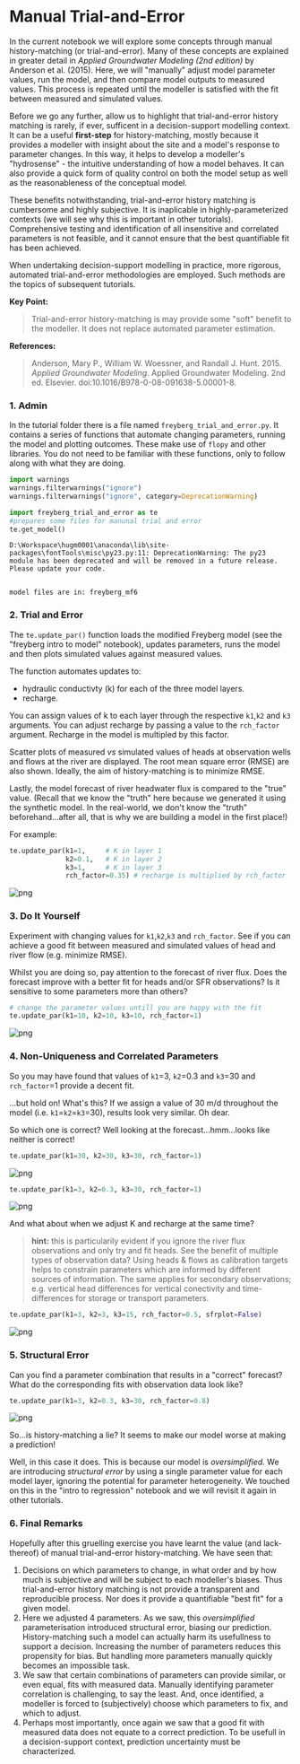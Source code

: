 # Manual Trial-and-Error

In the current notebook we will explore some concepts through manual history-matching (or trial-and-error). Many of these concepts are explained in greater detail in *Applied Groundwater Modeling (2nd edition)* by Anderson et al. (2015). Here, we will "manually" adjust model parameter values, run the model, and then compare model outputs to measured values. This process is repeated until the modeller is satisfied with the fit between measured and simulated values.

Before we go any further, allow us to highlight that trial-and-error history matching is rarely, if ever, sufficent in a decision-support modelling context. It can be a useful **first-step** for history-matching, mostly because it provides a modeller with insight about the site and a model's response to parameter changes. In this way, it helps to develop a modeller's "hydrosense" - the intuitive understanding of how a model behaves. It can also provide a quick form of quality control on both the model setup as well as the reasonableness of the conceptual model.

These benefits notwithstanding, trial-and-error history matching is cumbersome and highly subjective. It is inaplicable in highly-parameterized contexts (we will see why this is important in other tutorials). Comprehensive testing and identification of all insensitive and correlated parameters is not feasible, and it cannot ensure that the best quantifiable fit has been achieved. 

When undertaking decision-support modelling in practice, more rigorous, automated trial-and-error methodologies are employed. Such methods are the topics of subsequent tutorials.

**Key Point:** 
>Trial-and-error history-matching is may provide some "soft" benefit to the modeller. It does not replace automated parameter estimation.

**References:**

>Anderson, Mary P., William W. Woessner, and Randall J. Hunt. 2015. *Applied Groundwater Modeling*. Applied Groundwater Modeling. 2nd ed. Elsevier. doi:10.1016/B978-0-08-091638-5.00001-8.




### 1. Admin

In the tutorial folder there is a file named `freyberg_trial_and_error.py`. It contains a series of functions that automate changing parameters, running the model and plotting outcomes. These make use of `flopy` and other libraries. You do not need to be familiar with these functions, only to follow along with what they are doing.


```python
import warnings
warnings.filterwarnings("ignore")
warnings.filterwarnings("ignore", category=DeprecationWarning) 

import freyberg_trial_and_error as te
#prepares some files for manunal trial and error
te.get_model()
```

    D:\Workspace\hugm0001\anaconda\lib\site-packages\fontTools\misc\py23.py:11: DeprecationWarning: The py23 module has been deprecated and will be removed in a future release. Please update your code.
    

    model files are in: freyberg_mf6
    

### 2. Trial and Error

The `te.update_par()` function loads the modified Freyberg model (see the "freyberg intro to model" notebook), updates parameters, runs the model and then plots simulated values against measured values.

The function automates updates to:

- hydraulic conductivty (k) for each of the three model layers.
- recharge. 

You can assign values of k to each layer through the respective `k1`,`k2` and `k3` arguments. You can adjust recharge by passing a value to the `rch_factor` argument. Recharge in the model is multipled by this factor. 

Scatter plots of measured *vs* simulated values of heads at observation wells and flows at the river are displayed. The root mean square error (RMSE) are also shown. Ideally, the aim of history-matching is to minimize RMSE.

Lastly, the model forecast of river headwater flux is compared to the "true" value. (Recall that we know the "truth" here because we generated it using the synthetic model. In the real-world, we don't know the "truth" beforehand...after all, that is why we are building a model in the first place!) 

For example:


```python
te.update_par(k1=1,     # K in layer 1
              k2=0.1,   # K in layer 2
              k3=1,     # K in layer 3
              rch_factor=0.35) # recharge is multiplied by rch_factor
```


    
![png](freyberg_trial_and_error_files/freyberg_trial_and_error_4_0.png)
    


### 3. Do It Yourself

Experiment with changing values for `k1`,`k2`,`k3` and `rch_factor`. See if you can achieve a good fit between measured and simulated values of head and river flow (e.g. minimize RMSE). 

Whilst you are doing so, pay attention to the forecast of river flux. Does the forecast improve with a better fit for heads and/or SFR observations? Is it sensitive to some parameters more than others? 


```python
# change the parameter values untill you are happy with the fit
te.update_par(k1=10, k2=10, k3=10, rch_factor=1)
```


    
![png](freyberg_trial_and_error_files/freyberg_trial_and_error_6_0.png)
    


### 4. Non-Uniqueness and Correlated Parameters

So you may have found that values of `k1`=3, `k2`=0.3 and `k3`=30 and `rch_factor`=1 provide a decent fit.

...but hold on! What's this? If we assign a value of 30 m/d throughout the model (i.e. `k1`=`k2`=`k3`=30), results look very similar. Oh dear.

So which one is correct? Well looking at the forecast...hmm...looks like neither is correct! 


```python
te.update_par(k1=30, k2=30, k3=30, rch_factor=1)
```


    
![png](freyberg_trial_and_error_files/freyberg_trial_and_error_8_0.png)
    



```python
te.update_par(k1=3, k2=0.3, k3=30, rch_factor=1)
```


    
![png](freyberg_trial_and_error_files/freyberg_trial_and_error_9_0.png)
    


And what about when we adjust K and recharge at the same time? 

> **hint:** this is particularily evident if you ignore the river flux observations and only try and fit heads. See the benefit of multiple types of observation data? Using heads & flows as calibration targets helps to constrain parameters which are informed by different sources of information. The same applies for secondary observations; e.g. vertical head differences for vertical conectivity and time-differences for storage or transport parameters.


```python
te.update_par(k1=3, k2=3, k3=15, rch_factor=0.5, sfrplot=False)
```


    
![png](freyberg_trial_and_error_files/freyberg_trial_and_error_11_0.png)
    


### 5. Structural Error

Can you find a parameter combination that results in a "correct" forecast? What do the corresponding fits with observation data look like? 


```python
te.update_par(k1=3, k2=0.3, k3=30, rch_factor=0.8)
```


    
![png](freyberg_trial_and_error_files/freyberg_trial_and_error_13_0.png)
    


So...is history-matching a lie? It seems to make our model worse at making a prediction! 

Well, in this case it does. This is because our model is *oversimplified*. We are introducing *structural error* by using a single parameter value for each model layer, ignoring the potential for parameter heterogeneity. We touched on this in the "intro to regression" notebook and we will revisit it again in other tutorials.

### 6. Final Remarks

Hopefully after this gruelling exercise you have learnt the value (and lack-thereof) of manual trial-and-error history-matching. We have seen that:

1. Decisions on which parameters to change, in what order and by how much is subjective and will be subject to each modeller's biases. Thus trial-and-error history matching is not provide a transparent and reproducible process. Nor does it provide a quantifiable "best fit" for a given model.
2. Here we adjusted 4 parameters. As we saw, this *oversimplified* parameterisation introduced structural error, biasing our prediction. History-matching such a model can actually harm its usefullness to support a decision. Increasing the number of parameters reduces this propensity for bias. But handling more parameters manually quickly becomes an impossible task.
3. We saw that certain combinations of parameters can provide similar, or even equal, fits with measured data. Manually identifying parameter correlation is challenging, to say the least. And, once identified, a modeller is forced to (subjectively) choose which parameters to fix, and which to adjust.
4. Perhaps most importantly, once again we saw that a good fit with measured data does not equate to a correct prediction. To be usefull in a decision-support context, prediction uncertainty must be characterized.

